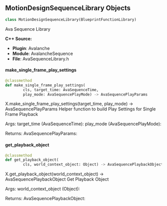 ## MotionDesignSequenceLibrary Objects

```python
class MotionDesignSequenceLibrary(BlueprintFunctionLibrary)
```

Ava Sequence Library

**C++ Source:**

- **Plugin**: Avalanche
- **Module**: AvalancheSequence
- **File**: AvaSequenceLibrary.h

<a id="unreal.MotionDesignSequenceLibrary.make_single_frame_play_settings"></a>

#### make_single_frame_play_settings

```python
@classmethod
def make_single_frame_play_settings(
        cls, target_time: AvaSequenceTime,
        play_mode: AvaSequencePlayMode) -> AvaSequencePlayParams
```

X.make_single_frame_play_settings(target_time, play_mode) -> AvaSequencePlayParams
Helper function to build Play Settings for Single Frame Playback

Args:
    target_time (AvaSequenceTime): 
    play_mode (AvaSequencePlayMode): 

Returns:
    AvaSequencePlayParams:

<a id="unreal.MotionDesignSequenceLibrary.get_playback_object"></a>

#### get_playback_object

```python
@classmethod
def get_playback_object(
        cls, world_context_object: Object) -> AvaSequencePlaybackObject
```

X.get_playback_object(world_context_object) -> AvaSequencePlaybackObject
Get Playback Object

Args:
    world_context_object (Object): 

Returns:
    AvaSequencePlaybackObject:

<a id="unreal.AvaSequencePlaybackActor"></a>